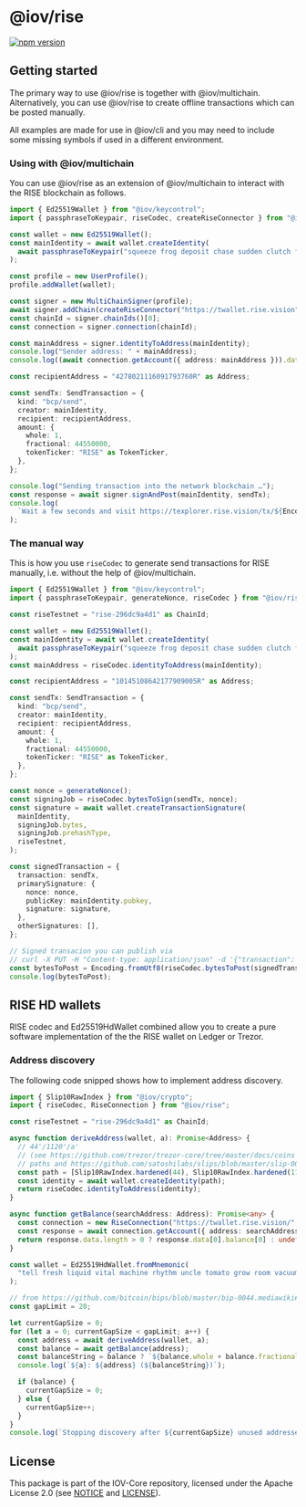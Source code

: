# @iov/rise

[![npm version](https://img.shields.io/npm/v/@iov/rise.svg)](https://www.npmjs.com/package/@iov/rise)

## Getting started

The primary way to use @iov/rise is together with @iov/multichain. Alternatively,
you can use @iov/rise to create offline transactions which can be posted manually.

All examples are made for use in @iov/cli and you may need to include some
missing symbols if used in a different environment.

### Using with @iov/multichain

You can use @iov/rise as an extension of @iov/multichain to interact with the
RISE blockchain as follows.

```ts
import { Ed25519Wallet } from "@iov/keycontrol";
import { passphraseToKeypair, riseCodec, createRiseConnector } from "@iov/rise";

const wallet = new Ed25519Wallet();
const mainIdentity = await wallet.createIdentity(
  await passphraseToKeypair("squeeze frog deposit chase sudden clutch fortune spring tone have snow column"),
);

const profile = new UserProfile();
profile.addWallet(wallet);

const signer = new MultiChainSigner(profile);
await signer.addChain(createRiseConnector("https://twallet.rise.vision"));
const chainId = signer.chainIds()[0];
const connection = signer.connection(chainId);

const mainAddress = signer.identityToAddress(mainIdentity);
console.log("Sender address: " + mainAddress);
console.log((await connection.getAccount({ address: mainAddress })).data[0].balance);

const recipientAddress = "4278021116091793760R" as Address;

const sendTx: SendTransaction = {
  kind: "bcp/send",
  creator: mainIdentity,
  recipient: recipientAddress,
  amount: {
    whole: 1,
    fractional: 44550000,
    tokenTicker: "RISE" as TokenTicker,
  },
};

console.log("Sending transaction into the network blockchain …");
const response = await signer.signAndPost(mainIdentity, sendTx);
console.log(
  `Wait a few seconds and visit https://texplorer.rise.vision/tx/${Encoding.fromAscii(response.data.txid)}`,
);
```

### The manual way

This is how you use `riseCodec` to generate send transactions
for RISE manually, i.e. without the help of @iov/multichain.

```ts
import { Ed25519Wallet } from "@iov/keycontrol";
import { passphraseToKeypair, generateNonce, riseCodec } from "@iov/rise";

const riseTestnet = "rise-296dc9a4d1" as ChainId;

const wallet = new Ed25519Wallet();
const mainIdentity = await wallet.createIdentity(
  await passphraseToKeypair("squeeze frog deposit chase sudden clutch fortune spring tone have snow column"),
);
const mainAddress = riseCodec.identityToAddress(mainIdentity);

const recipientAddress = "10145108642177909005R" as Address;

const sendTx: SendTransaction = {
  kind: "bcp/send",
  creator: mainIdentity,
  recipient: recipientAddress,
  amount: {
    whole: 1,
    fractional: 44550000,
    tokenTicker: "RISE" as TokenTicker,
  },
};

const nonce = generateNonce();
const signingJob = riseCodec.bytesToSign(sendTx, nonce);
const signature = await wallet.createTransactionSignature(
  mainIdentity,
  signingJob.bytes,
  signingJob.prehashType,
  riseTestnet,
);

const signedTransaction = {
  transaction: sendTx,
  primarySignature: {
    nonce: nonce,
    publicKey: mainIdentity.pubkey,
    signature: signature,
  },
  otherSignatures: [],
};

// Signed transacion you can publish via
// curl -X PUT -H "Content-type: application/json" -d '{"transaction": INSERT_HERE}' https://twallet.rise.vision/api/transactions
const bytesToPost = Encoding.fromUtf8(riseCodec.bytesToPost(signedTransaction));
console.log(bytesToPost);
```

## RISE HD wallets

RISE codec and Ed25519HdWallet combined allow you to create a pure
software implementation of the the RISE wallet on Ledger or Trezor.

### Address discovery

The following code snipped shows how to implement address discovery.

```ts
import { Slip10RawIndex } from "@iov/crypto";
import { riseCodec, RiseConnection } from "@iov/rise";

const riseTestnet = "rise-296dc9a4d1" as ChainId;

async function deriveAddress(wallet, a): Promise<Address> {
  // 44'/1120'/a'
  // (see https://github.com/trezor/trezor-core/tree/master/docs/coins for account based derivation
  // paths and https://github.com/satoshilabs/slips/blob/master/slip-0044.md for RISE coin type)
  const path = [Slip10RawIndex.hardened(44), Slip10RawIndex.hardened(1120), Slip10RawIndex.hardened(a)];
  const identity = await wallet.createIdentity(path);
  return riseCodec.identityToAddress(identity);
}

async function getBalance(searchAddress: Address): Promise<any> {
  const connection = new RiseConnection("https://twallet.rise.vision/", riseTestnet);
  const response = await connection.getAccount({ address: searchAddress });
  return response.data.length > 0 ? response.data[0].balance[0] : undefined;
}

const wallet = Ed25519HdWallet.fromMnemonic(
  "tell fresh liquid vital machine rhythm uncle tomato grow room vacuum neutral",
);

// from https://github.com/bitcoin/bips/blob/master/bip-0044.mediawiki#address-gap-limit
const gapLimit = 20;

let currentGapSize = 0;
for (let a = 0; currentGapSize < gapLimit; a++) {
  const address = await deriveAddress(wallet, a);
  const balance = await getBalance(address);
  const balanceString = balance ? `${balance.whole + balance.fractional / 100000000} RISE` : "unknown";
  console.log(`${a}: ${address} (${balanceString})`);

  if (balance) {
    currentGapSize = 0;
  } else {
    currentGapSize++;
  }
}
console.log(`Stopping discovery after ${currentGapSize} unused addresses in a row.`);
```

## License

This package is part of the IOV-Core repository, licensed under the Apache License 2.0
(see [NOTICE](https://github.com/iov-one/iov-core/blob/master/NOTICE) and [LICENSE](https://github.com/iov-one/iov-core/blob/master/LICENSE)).
